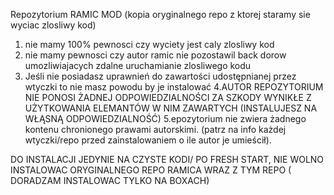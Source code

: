Repozytorium RAMIC MOD (kopia oryginalnego repo z ktorej staramy sie wyciac zlosliwy kod)
1. nie mamy 100% pewnosci czy wyciety jest caly zlosliwy kod
2. nie mamy pewnosci czy autor ramic  nie pozostawil back dorow umozliwiajacych zdalne uruchamianie zlosliwego kodu
3.  Jeśli nie posiadasz uprawnień do zawartości udostępnianej przez wtyczki to nie masz powodu by je instalować
4.AUTOR REPOZYTORIUM NIE PONOSI ŻADNEJ ODPOWIEDZIALNOŚCI ZA SZKODY WYNIKŁE Z UŻYTKOWANIA ELEMANTÓW W NIM ZAWARTYCH (INSTALUJESZ NA WŁĄSNĄ ODPOWIEDZIALNOŚĆ)
5.epozytorium nie zwiera żadnego kontenu chronionego prawami autorskimi. (patrz na info każdej wtyczki/repo przed zainstalowaniem o ile autor je umieścił).

DO INSTALACJI JEDYNIE NA CZYSTE KODI/ PO FRESH START, NIE WOLNO INSTALOWAC ORYGINALNEGO REPO RAMICA WRAZ Z TYM REPO
( DORADZAM INSTALOWAC TYLKO NA BOXACH)


